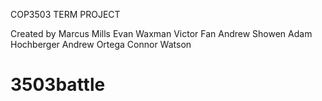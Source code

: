 COP3503 TERM PROJECT

Created by 
  Marcus Mills
  Evan Waxman
  Victor Fan
  Andrew Showen
  Adam Hochberger 
  Andrew Ortega
  Connor Watson


# 3503battle
